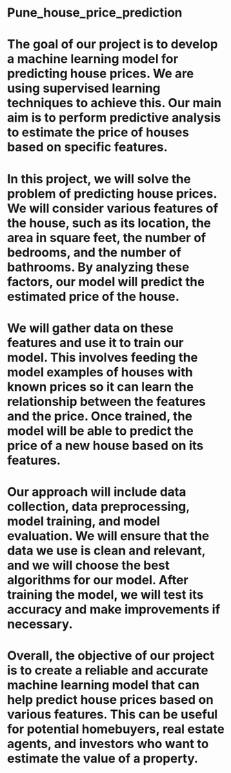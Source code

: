 # Pune_house_price_prediction
# The goal of our project is to develop a machine learning model for predicting house prices. We are using supervised learning techniques to achieve this. Our main aim is to perform predictive analysis to estimate the price of houses based on specific features. 

# In this project, we will solve the problem of predicting house prices. We will consider various features of the house, such as its location, the area in square feet, the number of bedrooms, and the number of bathrooms. By analyzing these factors, our model will predict the estimated price of the house. 

# We will gather data on these features and use it to train our model. This involves feeding the model examples of houses with known prices so it can learn the relationship between the features and the price. Once trained, the model will be able to predict the price of a new house based on its features.

# Our approach will include data collection, data preprocessing, model training, and model evaluation. We will ensure that the data we use is clean and relevant, and we will choose the best algorithms for our model. After training the model, we will test its accuracy and make improvements if necessary.

# Overall, the objective of our project is to create a reliable and accurate machine learning model that can help predict house prices based on various features. This can be useful for potential homebuyers, real estate agents, and investors who want to estimate the value of a property.
